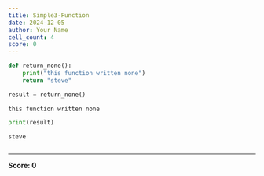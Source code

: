 ```yaml
---
title: Simple3-Function
date: 2024-12-05
author: Your Name
cell_count: 4
score: 0
---
```


```python
def return_none():
    print("this function written none")
    return "steve"
```


```python
result = return_none()
```

    this function written none



```python
print(result)
```

    steve



```python

```


---
**Score: 0**

